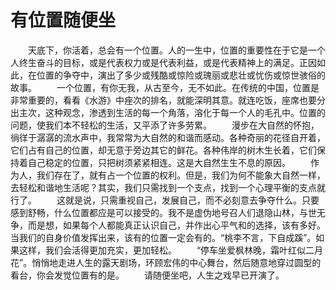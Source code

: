 # 有位置随便坐
　　天底下，你活着，总会有一个位置。人的一生中，位置的重要性在于它是一个人终生奋斗的目标，或是代表权力或是代表利益，或是代表精神上的满足。正因如此，在位置的争夺中，演出了多少或残酷或惊险或瑰丽或悲壮或忧伤或惊世骇俗的故事。 
　　一个位置，有你无我，从古至今，无不如此。在传统的中国，位置是非常重要的，看看《水游》中痤次的排名，就能深明其意。就连吃饭，座席也要分出主次，这种观念，渗透到生活的每一个角落，溶化于每一个人的毛孔中。位置的问题，使我们本不轻松的生活，又平添了许多劳累。 
　　漫步在大自然的怀抱，徜徉于潺潺的流水声中，我常常为大自然的和谐而感动。各种奇丽的花径自开着，它们占有自己的位置，却无意于旁边其它的鲜花。各种伟岸的树木生长着，它们保持着自己稳定的位置，只把树须紧紧相连。这是大自然生生不息的原因。 
　　作为人，我们存在了，就有占一个位置的权利。但是，我们为何不能象大自然一样，去轻松和谐地生活呢？其实，我们只需找到一个支点，找到一个心理平衡的支点就行了。 
　　这就是说，只需重视自己，发展自己，而不必刻意去争夺什么。只要感到舒畅，什么位置都应是可以接受的。我不是虚伪地号召人们退隐山林，与世无争，而是想，如果每个人都能真正认识自己，并作出心平气和的选择，该有多好。当我们的自身价值发挥出来，该有的位置一定会有的。“桃李不言，下自成蹊”。如果这样，我们会活得更加充实，更加轻松。 
　　“停车坐爱枫林晚，霜叶红似二月花”。悄悄地走进人生的露天剧场，环顾宏伟的中心舞台，然后随意地穿过圆型的看台，你会发觉位置有的是。 
　　请随便坐吧，人生之戏早已开演了。
 